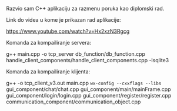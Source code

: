 Razvio sam C++ aplikaciju za razmenu poruka kao diplomski rad.



Link do videa u kome je prikazan rad aplikacije:

https://www.youtube.com/watch?v=Hx2xzN3Rgcg



Komanda za kompailiranje servera:

g++ main.cpp -o tcp_server db_function/db_function.cpp handle_client_components/handle_client_components.cpp -lsqlite3



Komanda za kompailiranje klijenta:

g++ -o tcp_client_v3.out main.cpp `wx-config --cxxflags --libs` gui_component/chat/chat.cpp gui_component/main/mainFrame.cpp gui_component/login/login.cpp gui_component/register/register.cpp communication_component/communication_object.cpp
